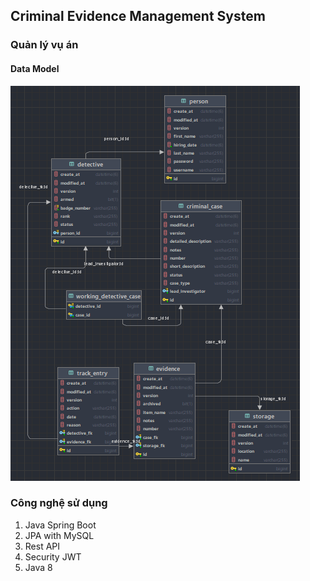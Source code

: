 ## Criminal Evidence Management System

### Quản lý vụ án
#### Data Model
![Mo hinh quan he du lieu](diagram.png)

### Công nghệ sử dụng
1. Java Spring Boot
2. JPA with MySQL
3. Rest API
4. Security JWT
5. Java 8
